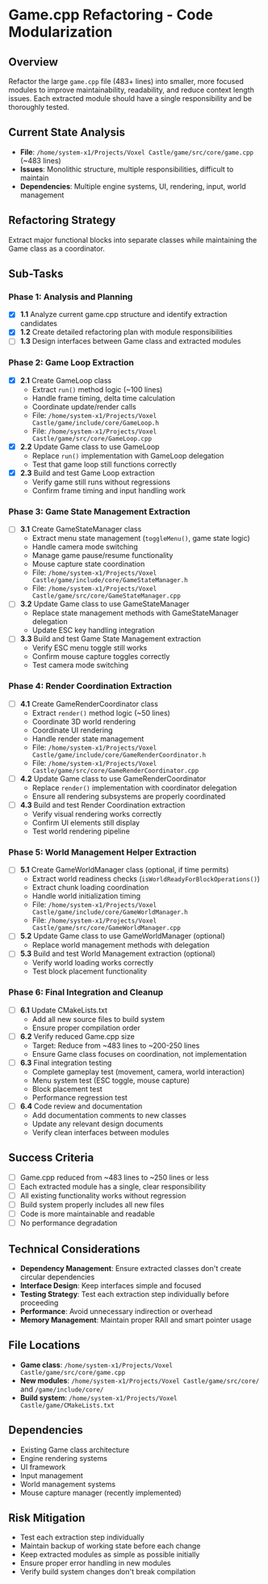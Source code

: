 # Game.cpp Refactoring - Code Modularization

## Overview
Refactor the large `game.cpp` file (483+ lines) into smaller, more focused modules to improve maintainability, readability, and reduce context length issues. Each extracted module should have a single responsibility and be thoroughly tested.

## Current State Analysis
- **File**: `/home/system-x1/Projects/Voxel Castle/game/src/core/game.cpp` (~483 lines)
- **Issues**: Monolithic structure, multiple responsibilities, difficult to maintain
- **Dependencies**: Multiple engine systems, UI, rendering, input, world management

## Refactoring Strategy
Extract major functional blocks into separate classes while maintaining the Game class as a coordinator.

## Sub-Tasks

### Phase 1: Analysis and Planning
- [x] **1.1** Analyze current game.cpp structure and identify extraction candidates
- [x] **1.2** Create detailed refactoring plan with module responsibilities
- [ ] **1.3** Design interfaces between Game class and extracted modules

### Phase 2: Game Loop Extraction
- [x] **2.1** Create GameLoop class
  - Extract `run()` method logic (~100 lines)
  - Handle frame timing, delta time calculation
  - Coordinate update/render calls
  - File: `/home/system-x1/Projects/Voxel Castle/game/include/core/GameLoop.h`
  - File: `/home/system-x1/Projects/Voxel Castle/game/src/core/GameLoop.cpp`
- [x] **2.2** Update Game class to use GameLoop
  - Replace `run()` implementation with GameLoop delegation
  - Test that game loop still functions correctly
- [x] **2.3** Build and test Game Loop extraction
  - Verify game still runs without regressions
  - Confirm frame timing and input handling work

### Phase 3: Game State Management Extraction
- [ ] **3.1** Create GameStateManager class
  - Extract menu state management (`toggleMenu()`, game state logic)
  - Handle camera mode switching
  - Manage game pause/resume functionality
  - Mouse capture state coordination
  - File: `/home/system-x1/Projects/Voxel Castle/game/include/core/GameStateManager.h`
  - File: `/home/system-x1/Projects/Voxel Castle/game/src/core/GameStateManager.cpp`
- [ ] **3.2** Update Game class to use GameStateManager
  - Replace state management methods with GameStateManager delegation
  - Update ESC key handling integration
- [ ] **3.3** Build and test Game State Management extraction
  - Verify ESC menu toggle still works
  - Confirm mouse capture toggles correctly
  - Test camera mode switching

### Phase 4: Render Coordination Extraction
- [ ] **4.1** Create GameRenderCoordinator class
  - Extract `render()` method logic (~50 lines)
  - Coordinate 3D world rendering
  - Coordinate UI rendering
  - Handle render state management
  - File: `/home/system-x1/Projects/Voxel Castle/game/include/core/GameRenderCoordinator.h`
  - File: `/home/system-x1/Projects/Voxel Castle/game/src/core/GameRenderCoordinator.cpp`
- [ ] **4.2** Update Game class to use GameRenderCoordinator
  - Replace `render()` implementation with coordinator delegation
  - Ensure all rendering subsystems are properly coordinated
- [ ] **4.3** Build and test Render Coordination extraction
  - Verify visual rendering works correctly
  - Confirm UI elements still display
  - Test world rendering pipeline

### Phase 5: World Management Helper Extraction
- [ ] **5.1** Create GameWorldManager class (optional, if time permits)
  - Extract world readiness checks (`isWorldReadyForBlockOperations()`)
  - Extract chunk loading coordination
  - Handle world initialization timing
  - File: `/home/system-x1/Projects/Voxel Castle/game/include/core/GameWorldManager.h`
  - File: `/home/system-x1/Projects/Voxel Castle/game/src/core/GameWorldManager.cpp`
- [ ] **5.2** Update Game class to use GameWorldManager (optional)
  - Replace world management methods with delegation
- [ ] **5.3** Build and test World Management extraction (optional)
  - Verify world loading works correctly
  - Test block placement functionality

### Phase 6: Final Integration and Cleanup
- [ ] **6.1** Update CMakeLists.txt
  - Add all new source files to build system
  - Ensure proper compilation order
- [ ] **6.2** Verify reduced Game.cpp size
  - Target: Reduce from ~483 lines to ~200-250 lines
  - Ensure Game class focuses on coordination, not implementation
- [ ] **6.3** Final integration testing
  - Complete gameplay test (movement, camera, world interaction)
  - Menu system test (ESC toggle, mouse capture)
  - Block placement test
  - Performance regression test
- [ ] **6.4** Code review and documentation
  - Add documentation comments to new classes
  - Update any relevant design documents
  - Verify clean interfaces between modules

## Success Criteria
- [ ] Game.cpp reduced from ~483 lines to ~250 lines or less
- [ ] Each extracted module has a single, clear responsibility
- [ ] All existing functionality works without regression
- [ ] Build system properly includes all new files
- [ ] Code is more maintainable and readable
- [ ] No performance degradation

## Technical Considerations
- **Dependency Management**: Ensure extracted classes don't create circular dependencies
- **Interface Design**: Keep interfaces simple and focused
- **Testing Strategy**: Test each extraction step individually before proceeding
- **Performance**: Avoid unnecessary indirection or overhead
- **Memory Management**: Maintain proper RAII and smart pointer usage

## File Locations
- **Game class**: `/home/system-x1/Projects/Voxel Castle/game/src/core/game.cpp`
- **New modules**: `/home/system-x1/Projects/Voxel Castle/game/src/core/` and `/game/include/core/`
- **Build system**: `/home/system-x1/Projects/Voxel Castle/game/CMakeLists.txt`

## Dependencies
- Existing Game class architecture
- Engine rendering systems
- UI framework
- Input management
- World management systems
- Mouse capture manager (recently implemented)

## Risk Mitigation
- Test each extraction step individually
- Maintain backup of working state before each change
- Keep extracted modules as simple as possible initially
- Ensure proper error handling in new modules
- Verify build system changes don't break compilation
